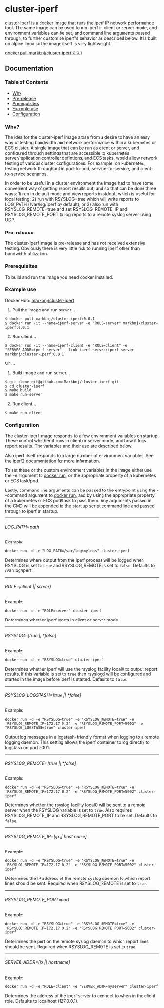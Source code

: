 # cluster-iperf

cluster-iperf is a docker image that runs the iperf IP network performance
tool. The same image can be used to run iperf in client or server mode, and
environment variables can be set, and command line arguments passed through,
to further customize iperf's behavior as described below. It is built on
alpine linux so the image itself is very lightweight.

[docker pull markbnj/cluster-iperf:0.0.1](https://hub.docker.com/r/markbnj/cluster-iperf/)

## Documentation

### Table of Contents
* [Why](#why)
* [Pre-release](#pre-release)
* [Prerequisites](#prerequisites)
* [Example use](#example-use)
* [Configuration](#configuration)

### Why?

The idea for the cluster-iperf image arose from a desire to have an easy way of testing
bandwidth and network performance within a kubernetes or ECS cluster. A single image that
can be run as client or server, and configured through settings that are accessible to
kubernetes server/replication controller defintions, and ECS tasks, would allow network
testing of various cluster configurations. For example, on kubernetes, testing network
throughput in pod-to-pod, service-to-service, and client-to-service scenarios.

In order to be useful in a cluster environment the image had to have some convenient way
of getting report results out, and so that can be done three ways: 1) run in default mode
and view reports in stdout, which is useful for local testing; 2) run with RSYSLOG=true
which will write reports to LOG_PATH (/var/log/iperf by default); or 3) also run with
RSYSLOG_REMOTE=true and set RSYSLOG_REMOTE_IP and RSYSLOG_REMOTE_PORT to log reports
to a remote syslog server using UDP.

### Pre-release

The cluster-iperf image is pre-release and has not received extensive testing. Obviously
there is very little risk to running iperf other than bandwidth utilization.

### Prerequisites

To build and run the image you need docker installed.

### Example use

Docker Hub: [markbnj/cluster-iperf](https://hub.docker.com/r/markbnj/cluster-iperf/)

1. Pull the image and run server...

```
$ docker pull markbnj/cluster-iperf:0.0.1
$ docker run -it --name=iperf-server -e "ROLE=server" markbnj/cluster-iperf:0.0.1
```

2. Run client...

```
$ docker run -it --name=iperf-client -e "ROLE=client" -e "SERVER_ADDR=iperf-server" --link iperf-server:iperf-server markbnj/cluster-iperf:0.0.1
```

Or ...

1. Build image and run server...

```
$ git clone git@github.com:Markbnj/cluster-iperf.git
$ cd cluster-iperf
$ make build
$ make run-server
```

2. Run client...

```
$ make run-client
```

### Configuration

The cluster-iperf image responds to a few environment variables on startup. These
control whether it runs in client or server mode, and how it logs report results.
The variables and their use are described below.

Also iperf itself responds to a large number of environment variables. See the
[iperf2 documentation](https://iperf.fr/iperf-doc.php) for more information.

To set these or the custom environment variables in the image either use the -e
argument to [docker run](https://docs.docker.com/engine/reference/run/), or the
appropriate property of a kubernetes or ECS task/pod.

Lastly, command line arguments can be passed to the entrypoint using the
--command argument to [docker run](https://docs.docker.com/engine/reference/run/),
and by using the appropriate property of a kubernetes or ECS pod/task to pass them.
Any arguments passed in the CMD will be appended to the start up script command
line and passed through to iperf at startup.

----

###### LOG_PATH=path

Example:

`docker run -d -e "LOG_PATH=/var/log/mylogs" cluster-iperf`

Determines where output from the iperf process will be logged when RSYSLOG is
set to `true` and RSYSLOG_REMOTE is set to `false`. Defaults to /var/log/iperf.

----

###### ROLE=[client || server]

Example:

`docker run -d -e "ROLE=server" cluster-iperf`

Determines whether iperf starts in client or server mode.

----

###### RSYSLOG=[true || *false]

Example:

`docker run -d -e "RSYSLOG=true" cluster-iperf`

Determines whether iperf will use the rsyslog facility local0 to output report
results. If this variable is set to `true` then rsyslogd will be configured and
started in the image before iperf is started. Defaults to `false`.

----

###### RSYSLOG_LOGSTASH=[true || *false]

Example:

`docker run -d -e "RSYSLOG=true" -e "RSYSLOG_REMOTE=true" -e 'RSYSLOG_REMOTE_IP=172.17.0.2'
 -e "RSYSLOG_REMOTE_PORT=5002" -e "RSYSLOG_LOGSTASH=true" cluster-iperf`

Output log messages in a logstash-friendly format when logging to a remote logging
daemon. This setting allows the iperf container to log directly to logstash on
port 5001.

----

###### RSYSLOG_REMOTE=[true || *false]

Example:

`docker run -d -e "RSYSLOG=true" -e "RSYSLOG_REMOTE=true" -e 'RSYSLOG_REMOTE_IP=172.17.0.2'
 -e "RSYSLOG_REMOTE_PORT=5002" cluster-iperf`

Determines whether the rsyslog facility local0 will be sent to a remote server when the
RSYSLOG variable is set to `true`. Also requires RSYSLOG_REMOTE_IP and RSYSLOG_REMOTE_PORT
to be set. Defaults to `false`.

----

###### RSYSLOG_REMOTE_IP=[ip || host name]

Example:

`docker run -d -e "RSYSLOG=true" -e "RSYSLOG_REMOTE=true" -e 'RSYSLOG_REMOTE_IP=172.17.0.2'
 -e "RSYSLOG_REMOTE_PORT=5002" cluster-iperf`

Determines the IP address of the remote syslog daemon to which report lines should be sent.
Required when RSYSLOG_REMOTE is set to `true`.

----

###### RSYSLOG_REMOTE_PORT=port

Example:

`docker run -d -e "RSYSLOG=true" -e "RSYSLOG_REMOTE=true" -e 'RSYSLOG_REMOTE_IP=172.17.0.2'
 -e "RSYSLOG_REMOTE_PORT=5002" cluster-iperf`

Determines the port on the remote syslog daemon to which report lines should be sent.
Required when RSYSLOG_REMOTE is set to `true`.

----

###### SERVER_ADDR=[ip || hostname]

Example:

`docker run -d -e "ROLE=client" -e "SERVER_ADDR=myserver" cluster-iperf`

Determines the address of the iperf server to connect to when in the client
role. Defaults to localhost (127.0.0.1).

